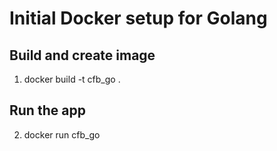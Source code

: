 # Initial Docker setup for Golang

## Build and create image
1. docker build -t cfb_go .

## Run the app
2. docker run cfb_go
